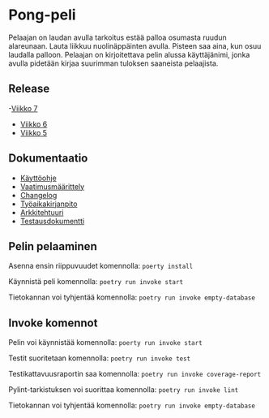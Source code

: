 # Pong-peli

Pelaajan on laudan avulla tarkoitus estää palloa osumasta ruudun alareunaan. Lauta liikkuu nuolinäppäinten avulla. Pisteen saa aina, kun osuu laudalla palloon. Pelaajan on kirjoitettava pelin alussa käyttäjänimi, jonka avulla pidetään kirjaa suurimman tuloksen saaneista pelaajista.

## Release
-[Viikko 7](https://github.com/alannesanni/ot-harjoitustyo/releases/tag/viikko7)
- [Viikko 6](https://github.com/alannesanni/ot-harjoitustyo/releases/tag/viikko6)
- [Viikko 5](https://github.com/alannesanni/ot-harjoitustyo/releases/tag/viikko5)

## Dokumentaatio
- [Käyttöohje](https://github.com/alannesanni/ot-harjoitustyo/blob/master/dokumentaatio/kayttoohje.md)
- [Vaatimusmäärittely](https://github.com/alannesanni/ot-harjoitustyo/blob/master/dokumentaatio/vaatimusmaarittely.md)
- [Changelog](https://github.com/alannesanni/ot-harjoitustyo/blob/master/dokumentaatio/changelog.md)
- [Työaikakirjanpito](https://github.com/alannesanni/ot-harjoitustyo/blob/master/dokumentaatio/tyoaikakirjanpito.md)
- [Arkkitehtuuri](https://github.com/alannesanni/ot-harjoitustyo/blob/master/dokumentaatio/arkkitehtuuri.md)
- [Testausdokumentti](https://github.com/alannesanni/ot-harjoitustyo/blob/master/dokumentaatio/testausdokumentti.md)

## Pelin pelaaminen
Asenna ensin riippuvuudet komennolla:
`poerty install`

Käynnistä peli komennolla:
`poetry run invoke start`

Tietokannan voi tyhjentää komennolla:
`poetry run invoke empty-database`

## Invoke komennot
Pelin voi käynnistää komennolla: 
`poerty run invoke start`

Testit suoritetaan komennolla: 
`poetry run invoke test`

Testikattavuusraportin saa komennolla: 
`poetry run invoke coverage-report`

Pylint-tarkistuksen voi suorittaa komennolla:
`poetry run invoke lint`

Tietokannan voi tyhjentää komennolla:
`poetry run invoke empty-database`
